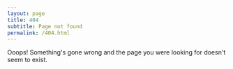 ```yaml
---
layout: page
title: 404
subtitle: Page not found
permalink: /404.html
---
```


Ooops! Something's gone wrong and the page you were looking for doesn't seem to exist.

